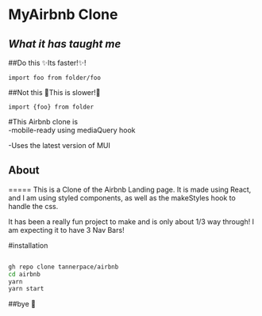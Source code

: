# MyAirbnb Clone
## _What it has taught me_

##Do this
✨Its faster!✨!
```
import foo from folder/foo
```
##Not this
🐌This is slower!🐌
```
import {foo} from folder
```

#This Airbnb clone is  
-mobile-ready using mediaQuery hook

-Uses the latest version of MUI



## About
=====
This is a Clone of the Airbnb Landing page.
It is made using React, and I am using styled components, as well as the makeStyles hook to handle the css.

It has been a really fun project to make and is only about 1/3 way through!
I am expecting it to have 3 Nav Bars! 


#installation
```sh

gh repo clone tannerpace/airbnb
cd airbnb
yarn
yarn start
```

##bye
👋
